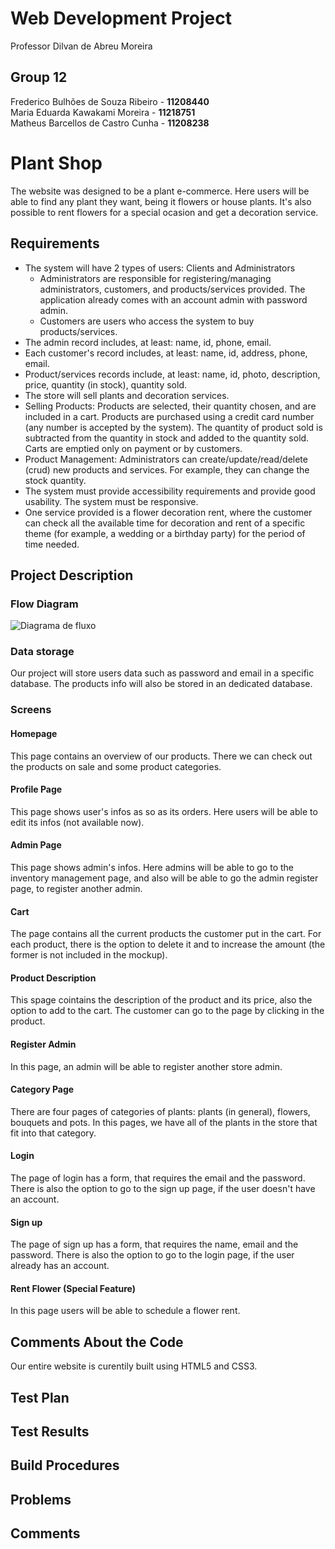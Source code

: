 # Web Development Project 
Professor Dilvan de Abreu Moreira

## Group 12
Frederico Bulhões de Souza Ribeiro - **11208440**   
Maria Eduarda Kawakami Moreira - **11218751**  
Matheus Barcellos de Castro Cunha - **11208238**

# Plant Shop
The website was designed to be a plant e-commerce. Here users will be able to find any plant they want, being it flowers or house plants. It's also possible to rent flowers for a special ocasion and get a decoration service. 
## Requirements
* The system will have 2 types of users: Clients and Administrators
  * Administrators are responsible for registering/managing administrators, customers, and products/services provided. The application already comes with an account admin with password admin.
  * Customers are users who access the system to buy products/services.
* The admin record includes, at least: name, id, phone, email.
* Each customer's record includes, at least: name, id, address, phone, email.
* Product/services records include, at least: name, id, photo, description, price, quantity (in stock), quantity sold.
* The store will sell plants and decoration services.
* Selling Products: Products are selected, their quantity chosen, and are included in a cart. Products are purchased using a credit card number (any number is accepted by the system). The quantity of product sold is subtracted from the quantity in stock and added to the quantity sold. Carts are emptied only on payment or by customers.
* Product Management: Administrators can create/update/read/delete (crud) new products and services. For example, they can change the stock quantity.
* The system must provide accessibility requirements and provide good usability. The system must be responsive.
* One service provided is a flower decoration rent, where the customer can check all the available time for decoration and rent of a specific theme (for example, a wedding or a birthday party) for the period of time needed.  

## Project Description

### Flow Diagram
![Diagrama de fluxo](https://i.imgur.com/3aJ9TJu.png)

### Data storage
Our project will store users data such as password and email in a specific database. The products info will also be stored in an dedicated database.

### Screens
#### Homepage
This page contains an overview of our products. There we can check out the products on sale and some product categories.

#### Profile Page
This page shows user's infos as so as its orders. Here users will be able to edit its infos (not available now).

#### Admin Page
This page shows admin's infos. Here admins will be able to go to the inventory management page, and also will be able to go the admin register page, to register another admin. 

#### Cart
The page contains all the current products the customer put in the cart. For each product, there is the option to delete it and to increase the amount (the former is not included in the mockup).

#### Product Description
This spage cointains the description of the product and its price, also the option to add to the cart. The customer can go to the page by clicking in the product.

#### Register Admin
In this page, an admin will be able to register another store admin.

#### Category Page
There are four pages of categories of plants: plants (in general), flowers, bouquets and pots. In this pages, we have all of the plants in the store that fit into that category. 

#### Login
The page of login has a form, that requires the email and the password. There is also the option to go to the sign up page, if the user doesn't have an account. 

#### Sign up
The page of sign up has a form, that requires the name, email and the password. There is also the option to go to the login page, if the user already has an account. 

#### Rent Flower (Special Feature)
In this page users will be able to schedule a flower rent.

## Comments About the Code
Our entire website is curentily built using HTML5 and CSS3.

## Test Plan

## Test Results

## Build Procedures

## Problems

## Comments
